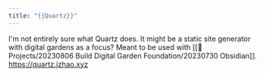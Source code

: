 ```yaml
---
title: "{{Quartz}}"
---
```


I'm not entirely sure what Quartz does. 
It might be a static site generator with digital gardens as a focus?
Meant to be used with [[🔨 Projects/20230806 Build Digital Garden Foundation/20230730 Obsidian]].
https://quartz.jzhao.xyz